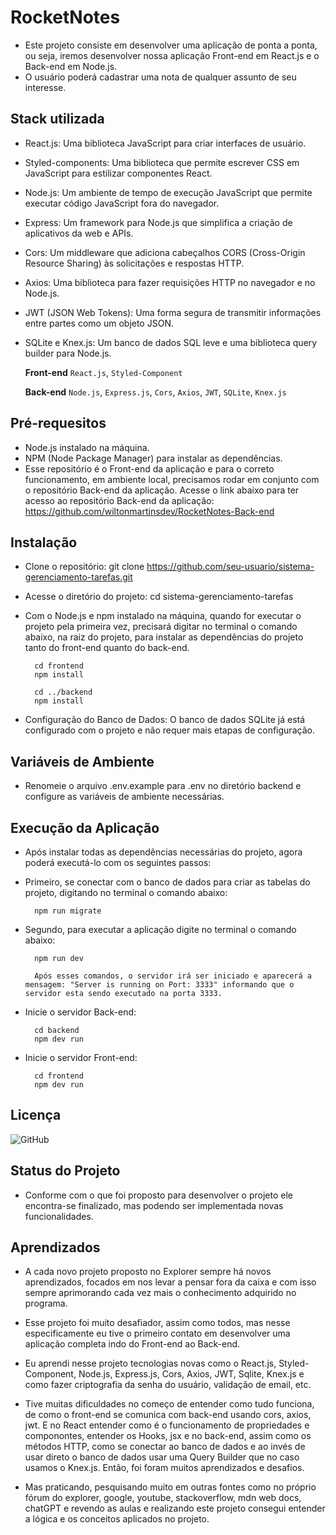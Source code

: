 
# RocketNotes

- Este projeto consiste em desenvolver uma aplicação de ponta a ponta, ou seja, iremos desenvolver nossa aplicação Front-end em React.js e o Back-end em Node.js. 
- O usuário poderá cadastrar uma nota de qualquer assunto de seu interesse.



## Stack utilizada
- React.js: Uma biblioteca JavaScript para criar interfaces de usuário.
- Styled-components: Uma biblioteca que permite escrever CSS em JavaScript para estilizar componentes React.
- Node.js: Um ambiente de tempo de execução JavaScript que permite executar código JavaScript fora do navegador.
- Express: Um framework para Node.js que simplifica a criação de aplicativos da web e APIs.
- Cors: Um middleware que adiciona cabeçalhos CORS (Cross-Origin Resource Sharing) às solicitações e respostas HTTP.
- Axios: Uma biblioteca para fazer requisições HTTP no navegador e no Node.js.
- JWT (JSON Web Tokens): Uma forma segura de transmitir informações entre partes como um objeto JSON.
- SQLite e Knex.js: Um banco de dados SQL leve e uma biblioteca query builder para Node.js.

  **Front-end** `React.js`, `Styled-Component`

  **Back-end** `Node.js`, `Express.js`, `Cors`, `Axios`, `JWT`, `SQLite`, `Knex.js`



## Pré-requesitos
- Node.js instalado na máquina.
- NPM (Node Package Manager) para instalar as dependências.
- Esse repositório é o Front-end da aplicação e para o correto funcionamento, em ambiente local, precisamos rodar em conjunto com o repositório Back-end da aplicação. Acesse o link abaixo para ter acesso ao repositório Back-end da aplicação: https://github.com/wiltonmartinsdev/RocketNotes-Back-end
## Instalação

- Clone o repositório: git clone https://github.com/seu-usuario/sistema-gerenciamento-tarefas.git
- Acesse o diretório do projeto: cd sistema-gerenciamento-tarefas
- Com o Node.js e npm instalado na máquina, quando for executar o projeto pela primeira vez, precisará digitar no terminal o comando abaixo, na raiz do projeto, para instalar as dependências do projeto tanto do front-end quanto do back-end.

        cd frontend
        npm install

        cd ../backend
        npm install
- Configuração do Banco de Dados: O banco de dados SQLite já está configurado com o projeto e não requer mais etapas de configuração.

    
## Variáveis de Ambiente

- Renomeie o arquivo .env.example para .env no diretório backend e configure as variáveis de ambiente necessárias.


## Execução da Aplicação
- Após instalar todas as dependências necessárias do projeto, agora poderá executá-lo com os seguintes passos:

- Primeiro, se conectar com o banco de dados para criar as tabelas do projeto, digitando no terminal o comando abaixo:

        npm run migrate

- Segundo, para executar a aplicação digite no terminal o comando abaixo:

        npm run dev
        
        Após esses comandos, o servidor irá ser iniciado e aparecerá a mensagem: "Server is running on Port: 3333" informando que o servidor esta sendo executado na porta 3333.






- Inicie o servidor Back-end:

        cd backend
        npm dev run 
- Inicie o servidor Front-end:

        cd frontend
        npm dev run 
## Licença
![GitHub](https://img.shields.io/github/license/wiltonmartinsdev/Movie-Notes)


## Status do Projeto
- Conforme com o que foi proposto para desenvolver o projeto ele encontra-se finalizado, mas podendo ser implementada novas funcionalidades.
## Aprendizados

- A cada novo projeto proposto no Explorer sempre há novos aprendizados, focados em nos levar a pensar fora da caixa e com isso sempre aprimorando cada vez mais o conhecimento adquirido no programa.

- Esse projeto foi muito desafiador, assim como todos, mas nesse especificamente eu tive o primeiro contato em desenvolver uma aplicação completa indo do Front-end ao Back-end.

- Eu aprendi nesse projeto tecnologias novas como o React.js, Styled-Component, Node.js, Express.js, Cors, Axios, JWT, Sqlite, Knex.js e como fazer criptografia da senha do usuário, validação de email, etc.

- Tive muitas dificuldades no começo de entender como tudo funciona, de como o front-end se comunica com back-end usando cors, axios, jwt. E no React entender como é o funcionamento de propriedades e componontes, entender os Hooks, jsx e no back-end, assim como os métodos HTTP, como se conectar ao banco de dados e ao invés de usar direto o banco de dados usar uma Query Builder que no caso usamos o Knex.js. Então, foi foram muitos aprendizados e desafios.

- Mas praticando, pesquisando muito em outras fontes como no próprio fórum do explorer, google, youtube, stackoverflow, mdn web docs, chatGPT e revendo as aulas e realizando este projeto consegui entender a lógica e os conceitos aplicados no projeto.

